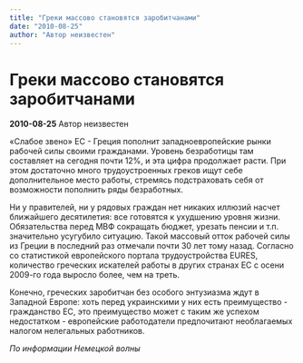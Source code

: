 ```yaml
---
title: "Греки массово становятся заробитчанами"
date: "2010-08-25"
author: "Автор неизвестен"
---
```


# Греки массово становятся заробитчанами

**2010-08-25** Автор неизвестен

«Слабое звено» ЕС - Греция пополнит западноевропейские рынки рабочей силы своими гражданами. Уровень безработицы там составляет на сегодня почти 12%, и эта цифра продолжает расти. При этом достаточно много трудоустроенных греков ищут себе дополнительное место работы, стремясь подстраховать себя от возможности пополнить ряды безработных.

Ни у правителей, ни у рядовых граждан нет никаких иллюзий насчет ближайшего десятилетия: все готовятся к ухудшению уровня жизни. Обязательства перед МВФ сокращать бюджет, урезать пенсии и т.п. значительно усугубило ситуацию. Такой массовый отток рабочей силы из Греции в последний раз отмечали почти 30 лет тому назад. Согласно со статистикой европейского портала трудоустройства EURES, количество греческих искателей работы в других странах ЕС с осени 2009-го года выросло более, чем на треть.

Конечно, греческих заробитчан без особого энтузиазма ждут в Западной Европе: хоть перед украинскими у них есть преимущество - гражданство ЕС, это преимущество может с таким же успехом недостатком - европейские работодатели предпочитают необлагаемых налогом нелегальных работников.

*По информации Немецкой волны*